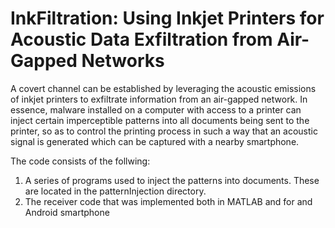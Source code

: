 # InkFiltration: Using Inkjet Printers for Acoustic Data Exfiltration from Air-Gapped Networks

A covert channel can be established by leveraging the acoustic emissions of inkjet printers to exfiltrate information from an air-gapped network. In essence, malware installed on a computer with access to a printer can inject certain imperceptible patterns into all documents being sent to the printer, so as to control the printing process in such a way that an acoustic signal is generated which can be captured with a nearby smartphone.

The code consists of the follwing:

1. A series of programs used to inject the patterns into documents. These are located in the patternInjection directory.
1. The receiver code that was implemented both in MATLAB and for and Android smartphone

